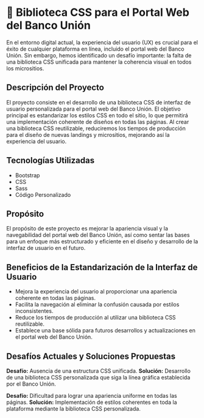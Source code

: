 # 🏦 Biblioteca CSS para el Portal Web del Banco Unión

En el entorno digital actual, la experiencia del usuario (UX) es crucial para el éxito de cualquier plataforma en línea, incluido el portal web del Banco Unión. Sin embargo, hemos identificado un desafío importante: la falta de una biblioteca CSS unificada para mantener la coherencia visual en todos los micrositios.

## Descripción del Proyecto

El proyecto consiste en el desarrollo de una biblioteca CSS de interfaz de usuario personalizada para el portal web del Banco Unión. El objetivo principal es estandarizar los estilos CSS en todo el sitio, lo que permitirá una implementación coherente de diseños en todas las páginas. Al crear una biblioteca CSS reutilizable, reduciremos los tiempos de producción para el diseño de nuevas landings y micrositios, mejorando así la experiencia del usuario.

## Tecnologías Utilizadas

- Bootstrap
- CSS
- Sass
- Código Personalizado

## Propósito

El propósito de este proyecto es mejorar la apariencia visual y la navegabilidad del portal web del Banco Unión, así como sentar las bases para un enfoque más estructurado y eficiente en el diseño y desarrollo de la interfaz de usuario en el futuro.

## Beneficios de la Estandarización de la Interfaz de Usuario

- Mejora la experiencia del usuario al proporcionar una apariencia coherente en todas las páginas.
- Facilita la navegación al eliminar la confusión causada por estilos inconsistentes.
- Reduce los tiempos de producción al utilizar una biblioteca CSS reutilizable.
- Establece una base sólida para futuros desarrollos y actualizaciones en el portal web del Banco Unión.

## Desafíos Actuales y Soluciones Propuestas

**Desafío:** Ausencia de una estructura CSS unificada.
**Solución:** Desarrollo de una biblioteca CSS personalizada que siga la línea gráfica establecida por el Banco Unión.

**Desafío:** Dificultad para lograr una apariencia uniforme en todas las páginas.
**Solución:** Implementación de estilos coherentes en toda la plataforma mediante la biblioteca CSS personalizada.

